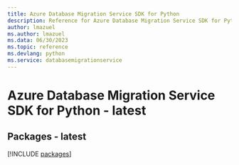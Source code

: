 ```yaml
---
title: Azure Database Migration Service SDK for Python
description: Reference for Azure Database Migration Service SDK for Python
author: lmazuel
ms.author: lmazuel
ms.data: 06/30/2023
ms.topic: reference
ms.devlang: python
ms.service: databasemigrationservice
---
```

# Azure Database Migration Service SDK for Python - latest
## Packages - latest
[!INCLUDE [packages](database-migration-service-index.md)]